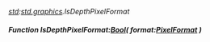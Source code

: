 _[std](../../modules/std/std-module.md):[std.graphics](../../modules/std/std-graphics.md).IsDepthPixelFormat_
##### Function IsDepthPixelFormat:[Bool](../../modules/wonkey/wonkey-types-bool.md)( format:[PixelFormat](../../modules/std/std-graphics-pixelformat.md) )

